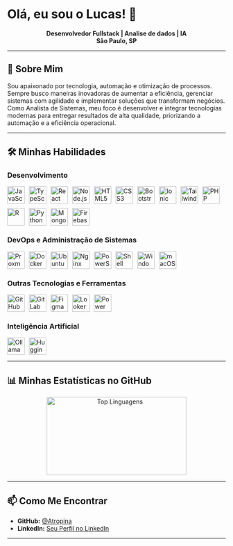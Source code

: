 # Olá, eu sou o Lucas! 👋

<div align="center">
  <strong>Desenvolvedor Fullstack | Analise de dados | IA</strong><br/>
  <strong>São Paulo, SP</strong>
</div>

---

## 🚀 Sobre Mim

Sou apaixonado por tecnologia, automação e otimização de processos. Sempre busco maneiras inovadoras de aumentar a eficiência, gerenciar sistemas com agilidade e implementar soluções que transformam negócios. Como Analista de Sistemas, meu foco é desenvolver e integrar tecnologias modernas para entregar resultados de alta qualidade, priorizando a automação e a eficiência operacional.

---

## 🛠️ Minhas Habilidades

### Desenvolvimento
<div style="display: flex; align-items: center; gap: 10px; flex-wrap: wrap;">
  <!-- Linguagens e Frameworks -->
  <img height="40" src="https://cdn.jsdelivr.net/gh/devicons/devicon/icons/javascript/javascript-original.svg" alt="JavaScript" title="JavaScript" />
  <img height="40" src="https://cdn.jsdelivr.net/gh/devicons/devicon/icons/typescript/typescript-original.svg" alt="TypeScript" title="TypeScript" />
  <img height="40" src="https://cdn.jsdelivr.net/gh/devicons/devicon/icons/react/react-original.svg" alt="React" title="React" />
  <img height="40" src="https://cdn.jsdelivr.net/gh/devicons/devicon/icons/nodejs/nodejs-original.svg" alt="Node.js" title="Node.js" />
  <img height="40" src="https://cdn.jsdelivr.net/gh/devicons/devicon/icons/html5/html5-original.svg" alt="HTML5" title="HTML5" />
  <img height="40" src="https://cdn.jsdelivr.net/gh/devicons/devicon/icons/css3/css3-original.svg" alt="CSS3" title="CSS3" />
  <img height="40" src="https://cdn.jsdelivr.net/gh/devicons/devicon/icons/bootstrap/bootstrap-original.svg" alt="Bootstrap" title="Bootstrap" />
  <!-- Novas Tecnologias -->
  <img height="40" src="https://cdn.jsdelivr.net/gh/devicons/devicon/icons/ionic/ionic-original.svg" alt="Ionic" title="Ionic" />
  <img height="40" src="https://img.icons8.com/?size=100&id=CIAZz2CYc6Kc&format=png&color=000000" alt="Tailwind CSS" title="Tailwind CSS" />
  <img height="40" src="https://cdn.jsdelivr.net/gh/devicons/devicon/icons/php/php-original.svg" alt="PHP" title="PHP" />
  <img height="40" src="https://cdn.jsdelivr.net/gh/devicons/devicon/icons/r/r-original.svg" alt="R" title="R" />
  <img height="40" src="https://cdn.jsdelivr.net/gh/devicons/devicon/icons/python/python-original.svg" alt="Python" title="Python" />
        <img height="40" src="https://cdn.jsdelivr.net/gh/devicons/devicon/icons/mongodb/mongodb-plain.svg" alt="MongoDB" title="MongoDB" />
  <img height="40" src="https://www.vectorlogo.zone/logos/firebase/firebase-icon.svg" alt="Firebase" title="Firebase" />

</div>


### DevOps e Administração de Sistemas
<div style="display: flex; align-items: center; gap: 10px; flex-wrap: wrap;">
  <!-- Virtualização e Servidores -->
  <a href="https://www.proxmox.com/en/" target="_blank">
    <img height="40" src="https://img.icons8.com/?size=100&id=GxnnEGl75yew&format=png&color=000000" alt="Proxmox" title="Proxmox" />
  </a>
  <img height="40" src="https://cdn.jsdelivr.net/gh/devicons/devicon/icons/docker/docker-original.svg" alt="Docker" title="Docker" />
  <img height="40" src="https://cdn.jsdelivr.net/gh/devicons/devicon/icons/ubuntu/ubuntu-plain.svg" alt="Ubuntu Server" title="Ubuntu Server" />
  <!-- Gerenciamento de Servidores -->
  <img height="40" src="https://cdn.jsdelivr.net/gh/devicons/devicon/icons/nginx/nginx-original.svg" alt="Nginx" title="Nginx" />
  
  <!-- Suporte e Automação -->
  <img height="40" src="https://cdn.jsdelivr.net/gh/devicons/devicon/icons/powershell/powershell-original.svg" alt="PowerShell" title="PowerShell" />
  <img height="40" src="https://cdn.jsdelivr.net/gh/devicons/devicon/icons/bash/bash-original.svg" alt="Shell Script" title="Shell Script" />
  <!-- Gestão de Ambientes Corporativos -->
  <img height="40" src="https://cdn.jsdelivr.net/gh/devicons/devicon/icons/windows8/windows8-original.svg" alt="Windows Server" title="Active Directory / Windows Server" />
  <img height="40" src="https://cdn.jsdelivr.net/gh/devicons/devicon/icons/apple/apple-original.svg" alt="macOS" title="macOS" />
</div>

### Outras Tecnologias e Ferramentas
<div style="display: flex; align-items: center; gap: 10px; flex-wrap: wrap;">
  <img height="40" src="https://cdn.jsdelivr.net/gh/devicons/devicon/icons/github/github-original.svg" alt="GitHub" title="GitHub" />
  <img height="40" src="https://cdn.jsdelivr.net/gh/devicons/devicon/icons/gitlab/gitlab-original.svg" alt="GitLab" title="GitLab" />
  <img height="40" src="https://cdn.jsdelivr.net/gh/devicons/devicon/icons/figma/figma-original.svg" alt="Figma" title="Figma" />
  <img height="40" src="https://www.svgrepo.com/show/354012/looker-icon.svg" alt="Looker Studio" title="Looker Studio" />
  <img height="40" src="https://img.icons8.com/?size=100&id=Ny0t2MYrJ70p&format=png&color=000000" alt="Power BI" title="Power BI" />

  
</div>


### Inteligência Artificial
<div style="display: flex; align-items: center; gap: 10px; flex-wrap: wrap;">
  <a href="https://ollama.com" target="_blank">
    <img height="40" src="https://ollama.com/public/ollama.png" alt="Ollama" title="Ollama" />
  </a>
  <a href="https://huggingface.co" target="_blank">
    <img height="40" src="https://cdn-lfs.hf.co/repos/96/a2/96a2c8468c1546e660ac2609e49404b8588fcf5a748761fa72c154b2836b4c83/942cad1ccda905ac5a659dfd2d78b344fccfb84a8a3ac3721e08f488205638a0?response-content-disposition=inline%3B+filename*%3DUTF-8%27%27hf-logo.svg%3B+filename%3D%22hf-logo.svg%22%3B&response-content-type=image%2Fsvg%2Bxml&Expires=1740367494&Policy=eyJTdGF0ZW1lbnQiOlt7IkNvbmRpdGlvbiI6eyJEYXRlTGVzc1RoYW4iOnsiQVdTOkVwb2NoVGltZSI6MTc0MDM2NzQ5NH19LCJSZXNvdXJjZSI6Imh0dHBzOi8vY2RuLWxmcy5oZi5jby9yZXBvcy85Ni9hMi85NmEyYzg0NjhjMTU0NmU2NjBhYzI2MDllNDk0MDRiODU4OGZjZjVhNzQ4NzYxZmE3MmMxNTRiMjgzNmI0YzgzLzk0MmNhZDFjY2RhOTA1YWM1YTY1OWRmZDJkNzhiMzQ0ZmNjZmI4NGE4YTNhYzM3MjFlMDhmNDg4MjA1NjM4YTA%7EcmVzcG9uc2UtY29udGVudC1kaXNwb3NpdGlvbj0qJnJlc3BvbnNlLWNvbnRlbnQtdHlwZT0qIn1dfQ__&Signature=fLhHl0sMXaNUvPFJL4wOZG0LEbNodcdQuFc5u0Bfpfsm0p5apWVSVEDB2avHNUHXBj6KUEAGY90WUsfA9jIwzwTRtDFsu%7EHwGPvGdgp421QlK3r5ztMHXcc7EfDiA0Lq6zufm%7ENxhHiNzCp3kx-VKXxrZiHUil6HRjN7Jfr2aBH6gbEc0-bcjFJGN3xI-J309UummBdVz6Zvx0srnF1nrs8n9RiTi4yMPySWe5c3iQE%7EjPZke6IJhz%7EXUVbTsasXXh08dSGmwwrS3vSWgJO%7ETykpPfku3QU6l035J1typM2r5WFsQjmQxphFyZndIksdYf9LDDIyy%7EwR-YQoN9gCrQ__&Key-Pair-Id=K3RPWS32NSSJCE" alt="Hugging Face" title="Hugging Face" />
  </a>
</div>

---

## 📊 Minhas Estatísticas no GitHub

<div align="center">
  <a href="https://github.com/Atropina">
    <img height="180em" width="80%" src="https://github-readme-stats.vercel.app/api/top-langs/?username=Atropina&layout=compact&langs_count=7&theme=omni" alt="Top Linguagens"/>
  </a>
</div>

---

## 📫 Como Me Encontrar

- **GitHub:** [@Atropina](https://github.com/Atropina)
- **LinkedIn:** [Seu Perfil no LinkedIn](#) <!-- Substitua pelo link do seu perfil, se desejar -->

---
